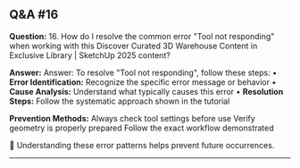 
## Q&A #16

**Question:** 16. How do I resolve the common error "Tool not responding" when working with this Discover Curated 3D Warehouse Content in Exclusive Library | SketchUp 2025 content?

**Answer:** Answer:
To resolve "Tool not responding", follow these steps:
• **Error Identification:** Recognize the specific error message or behavior
• **Cause Analysis:** Understand what typically causes this error
• **Resolution Steps:** Follow the systematic approach shown in the tutorial

**Prevention Methods:**
Always check tool settings before use
Verify geometry is properly prepared
Follow the exact workflow demonstrated

🔧 Understanding these error patterns helps prevent future occurrences.

---
